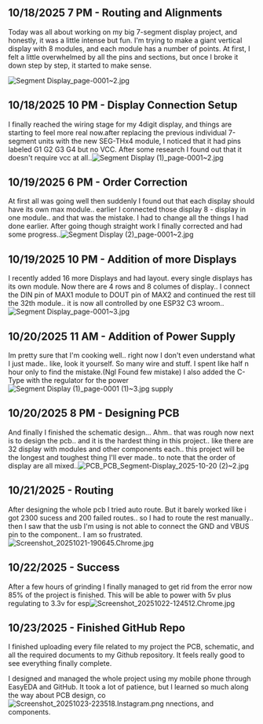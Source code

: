 <!--
  ===================    !!READ THIS NOTICE!!   ====================
  DO NOT edit this file manually. Your changes WILL BE OVERWRITTEN!
  This journal is auto generated and updated by Hack Club Blueprint.
  To edit this file, please edit your journal entries on Blueprint.
  ==================================================================
-->

## 10/18/2025 7 PM - Routing and Alignments  

Today was all about working on my big 7-segment display project, and honestly, it was a little intense but fun. I'm trying to make a giant vertical display with 8 modules, and each module has a number of points. At first, I felt a little overwhelmed by all the pins and sections, but once I broke it down step by step, it started to make sense.

![Segment Display_page-0001~2.jpg](https://blueprint.hackclub.com/user-attachments/blobs/proxy/eyJfcmFpbHMiOnsiZGF0YSI6MzAwMSwicHVyIjoiYmxvYl9pZCJ9fQ==--3b0c89258c7becd1ed3f329ec2201db88488fcc8/Segment%20Display_page-0001~2.jpg)
  

## 10/18/2025 10 PM - Display Connection Setup  

 I finally reached the wiring stage for my 4digit display, and things are starting to feel more real now.after replacing the previous individual 7-segment units with the new SEG-THx4 module, I noticed that it had pins labeled G1 G2 G3 G4 but no VCC. After some research I found out that it doesn't require vcc at all..![Segment Display (1)_page-0001~2.jpg](https://blueprint.hackclub.com/user-attachments/blobs/proxy/eyJfcmFpbHMiOnsiZGF0YSI6MzAxMywicHVyIjoiYmxvYl9pZCJ9fQ==--2863cc77bb5fcbbe366ad4974a45bba6f83e135c/Segment%20Display%20(1)_page-0001~2.jpg)
  

## 10/19/2025 6 PM - Order Correction   

At first all was going well then suddenly I found out that each display should have its own max module.. earlier I connected those display 8 - display in one module.. and that was the mistake. I had to change all the things I had done earlier. After going though straight work I finally corrected and had some progress..![Segment Display (2)_page-0001~2.jpg](https://blueprint.hackclub.com/user-attachments/blobs/proxy/eyJfcmFpbHMiOnsiZGF0YSI6MzM1MSwicHVyIjoiYmxvYl9pZCJ9fQ==--091543e78b21de11bfbf6c84771a5b944d4734eb/Segment%20Display%20(2)_page-0001~2.jpg)
  

## 10/19/2025 10 PM - Addition of more Displays  

I recently added 16 more Displays and had layout. every single displays has its own module. Now there are 4 rows and 8 columes of display.. I connect the DIN pin of MAX1 module to DOUT pin of MAX2 and continued the rest till the 32th module.. it is now all controlled by one ESP32 C3 wroom..![Segment Display_page-0001~3.jpg](https://blueprint.hackclub.com/user-attachments/blobs/proxy/eyJfcmFpbHMiOnsiZGF0YSI6MzQxNiwicHVyIjoiYmxvYl9pZCJ9fQ==--c77b883760144ace7f112ada24a037ecd2d5d62d/Segment%20Display_page-0001~3.jpg)
  

## 10/20/2025 11 AM - Addition of Power Supply  

Im pretty sure that I'm cooking well.. right now I don't even understand what I just made.. like, look it yourself. So many wire and stuff. I spent like half n hour only to find the mistake.(Ngl Found few mistake) I also added the C-Type with the regulator for the power ![Segment Display (1)_page-0001 (1)~3.jpg](https://blueprint.hackclub.com/user-attachments/blobs/proxy/eyJfcmFpbHMiOnsiZGF0YSI6MzY4NiwicHVyIjoiYmxvYl9pZCJ9fQ==--d6401beee7d9762b806b1e10b43c1d9e69799837/Segment%20Display%20(1)_page-0001%20(1)~3.jpg)
supply  

## 10/20/2025 8 PM - Designing PCB  

And finally I finished the schematic design... Ahm.. that was rough now next is to design the pcb.. and it is the hardest thing in this project.. like there are 32 display with modules and other components each.. this project will be the longest and toughest thing I'll ever made.. to note that the order of display are all mixed..![PCB_PCB_Segment-Display_2025-10-20 (2)~2.jpg](https://blueprint.hackclub.com/user-attachments/blobs/proxy/eyJfcmFpbHMiOnsiZGF0YSI6MzcyNSwicHVyIjoiYmxvYl9pZCJ9fQ==--7261aee32034db3a95297e6a6ff33897de17bd89/PCB_PCB_Segment-Display_2025-10-20%20(2)~2.jpg)
  

## 10/21/2025 - Routing  

After designing the whole pcb I tried auto route. But it barely worked like i got 2300 sucess and 200 failed routes.. so I had to route the rest manually.. then I saw that the usb I'm using is not able to connect the GND and VBUS pin to the component.. I am so frustrated.![Screenshot_20251021-190645.Chrome.jpg](https://blueprint.hackclub.com/user-attachments/blobs/proxy/eyJfcmFpbHMiOnsiZGF0YSI6NDA2NywicHVyIjoiYmxvYl9pZCJ9fQ==--aa6d9948a9926e5a09f2d1aa74b72db20602f1e2/Screenshot_20251021-190645.Chrome.jpg)
  

## 10/22/2025 - Success   

After a few hours of grinding I finally managed to get rid from the error now 85% of the project is finished. This will be able to power with 5v plus regulating to 3.3v for esp![Screenshot_20251022-124512.Chrome.jpg](https://blueprint.hackclub.com/user-attachments/blobs/proxy/eyJfcmFpbHMiOnsiZGF0YSI6NDM0MCwicHVyIjoiYmxvYl9pZCJ9fQ==--e662c0eca485bc4b77785fe53f40469e81344889/Screenshot_20251022-124512.Chrome.jpg)
  

## 10/23/2025 - Finished GitHub Repo  

I finished uploading every file related to my project the PCB, schematic, and all the required documents to my Github repository. It feels really good to see everything finally complete.

I designed and managed the whole project using my mobile phone through EasyEDA and GitHub. It took a lot of patience, but I learned so much along the way about PCB design, co![Screenshot_20251023-223518.Instagram.png](https://blueprint.hackclub.com/user-attachments/blobs/proxy/eyJfcmFpbHMiOnsiZGF0YSI6NDgyOCwicHVyIjoiYmxvYl9pZCJ9fQ==--fc785c284d15f64cf736dc313092d6f02cd6aeeb/Screenshot_20251023-223518.Instagram.png)
nnections, and components.  

